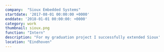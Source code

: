 ```yaml
---
company:  "Sioux Embedded Systems"
startdate: '2017-08-01 00:00:00 +0000'
enddate: '2018-01-01 00:00:00: +0000'
category: work
thumbnail: sioux.png
function: "Intern"
description: "For my graduation project I successfully extended Sioux' in-house developed model-driven development tool. My contribution focused on automatically verifying state machines with hardware interlocks using the formal specification language and toolset called <a href=\"//www.mcrl2.org/\">mCRL2</a>. Additionally, I proposed specifying interlocks using a subset of natural language called <a href=\"//www.omg.org/spec/SBVR/About-SBVR\">SBVR</a> and implemented this as a proof of concept."
location: "Eindhoven"
---
```


